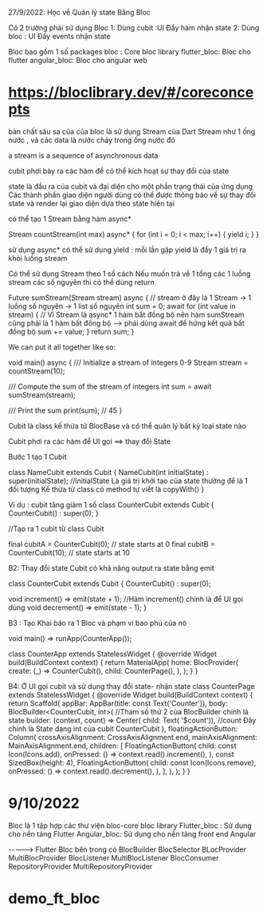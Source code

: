27/9/2022: Học về Quản lý state Bằng Bloc 


Có 2 trường phái sử dụng Bloc
1: Dùng cubit :UI Đẩy hàm nhận state
2: Dùng bloc : UI Đẩy events nhận state

Bloc bao gồm 1 số packages
bloc : Core bloc library 
flutter_bloc: Bloc cho flutter
angular_bloc: Bloc cho angular web 

#  https://bloclibrary.dev/#/coreconcepts
bản chất sâu sa của của bloc là sử dụng Stream của Dart
Stream như 1 ống nước , và các data là nước chảy trong ống nước đó

a stream is a sequence of asynchronous data

cubit phơi bày ra các hàm để có thể kích hoạt sự thay đổi của state

state là đầu ra của cubit và đại diện cho một phần trạng thái của ứng dụng
Các thành phần giao diện người dùng có thể được thông báo về sự thay đổi state và render lại giao diện dựa theo state hiện tại 

có thể tạo 1 Stream bằng hàm async*

Stream<int> countStream(int max) async* {
  for (int i = 0; i < max; i++) {
    yield i;
  }
}

sử dụng async* có thể sử dụng yield : mỗi lần gặp yield là đẩy 1 giá trị ra khỏi luồng stream 

Có thể sử dụng Stream theo 1 số cách 
Nếu muốn trả về 1 tổng các 1 luồng stream các số nguyên thì có thể dùng return

Future<int> sumStream(Stream<int> stream) async {
  // stream ở đây là 1 Stream<int>  -> 1 luồng số nguyên -> 1 list số nguyên
  int sum = 0;
  await for (int value in stream) {
    // Vì Stream là async* 1 hàm bất đồng bộ nên hàm sumStream cũng phải là 1 hàm bất đồng bộ --> phải dùng await để hứng kết quả bất đồng bộ
    sum += value;
  }
  return sum;
}


We can put it all together like so:

void main() async {
  /// Initialize a stream of integers 0-9
  Stream<int> stream = countStream(10);

  /// Compute the sum of the stream of integers
  int sum = await sumStream(stream);

  /// Print the sum
  print(sum); // 45
}


Cubit là class kế thừa từ BlocBase và có thể quản lý bất kỳ loại state nào 

Cubit phơi ra các hàm để UI gọi ==> thay đổi State 


Bước 1 tạo 1 Cubit 

class NameCubit extends Cubit<int> {
NameCubit(int initialState) : super(initialState);  //initialState Là giá trị khởi tạo của state thường để là 1 đối tượng Kế thừa từ class có method tự viết là copyWith()
}

Ví dụ : cubit tăng giảm 1 số
class CounterCubit extends Cubit<int> {
CounterCubit() : super(0);
}

//Tạo ra 1 cubit từ class Cubit

final cubitA = CounterCubit(0); // state starts at 0
final cubitB = CounterCubit(10); // state starts at 10

B2: Thay đổi state
Cubit có khả năng output ra state bằng emit

class CounterCubit extends Cubit<int> {
CounterCubit() : super(0);

void increment() => emit(state + 1);   //Hàm increment() chính là để UI gọi dùng
void decrement() => emit(state - 1);
}


B3 : Tạo Khai báo ra 1 Bloc và phạm vi bao phủ của nó

void main() => runApp(CounterApp());

class CounterApp extends StatelessWidget {
  @override
  Widget build(BuildContext context) {
    return MaterialApp(
      home: BlocProvider(
        create: (_) => CounterCubit(),
        child: CounterPage(),
      ),
    );
  }
}



B4: Ở UI gọi cubit và sử dụng thay đổi state- nhận state
class CounterPage extends StatelessWidget {
  @override
  Widget build(BuildContext context) {
    return Scaffold(
      appBar: AppBar(title: const Text('Counter')),
      body: BlocBuilder<CounterCubit, int>(
        //Tham số thứ 2 của BlocBuilder chính là state
        builder: (context, count) => Center(
            child: Text(
                '$count')), //count Đây chính là State dạng int của cubit CounterCubit
      ),
      floatingActionButton: Column(
        crossAxisAlignment: CrossAxisAlignment.end,
        mainAxisAlignment: MainAxisAlignment.end,
        children: <Widget>[
          FloatingActionButton(
            child: const Icon(Icons.add),
            onPressed: () => context.read<CounterCubit>().increment(),
          ),
          const SizedBox(height: 4),
          FloatingActionButton(
            child: const Icon(Icons.remove),
            onPressed: () => context.read<CounterCubit>().decrement(),
          ),
        ],
      ),
    );
  }
}



# 9/10/2022
Bloc là 1 tập hợp các thư viện bloc-core bloc library 
Flutter_bloc : Sử dụng cho nền tảng Flutter
Angular_bloc: Sử dụng cho nền tảng front end Angular 


-----> Flutter Bloc bên trong có 
BlocBuilder
BlocSelector
BLocProvider
MultiBlocProvider
BlocListener
MultiBlocListener
BlocConsumer
RepositoryProvider
MultiRepositoryProvider

# demo_ft_bloc
